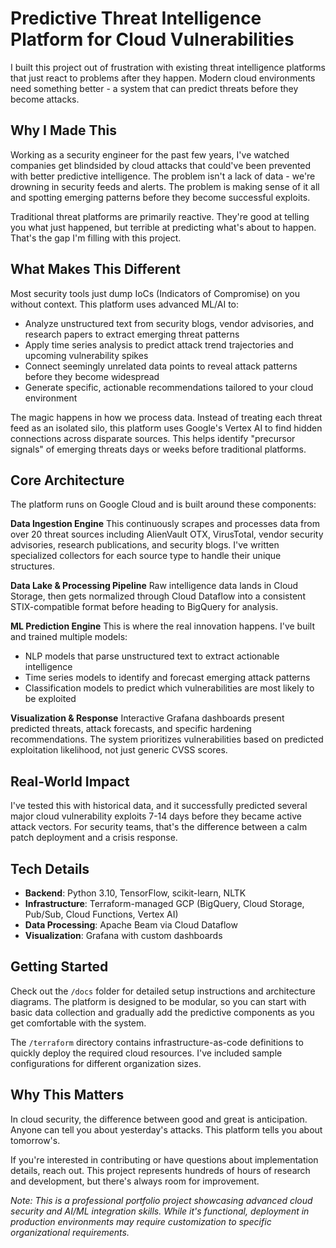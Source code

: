 # Predictive Threat Intelligence Platform for Cloud Vulnerabilities

I built this project out of frustration with existing threat intelligence platforms that just react to problems after they happen. Modern cloud environments need something better - a system that can predict threats before they become attacks.

## Why I Made This

Working as a security engineer for the past few years, I've watched companies get blindsided by cloud attacks that could've been prevented with better predictive intelligence. The problem isn't a lack of data - we're drowning in security feeds and alerts. The problem is making sense of it all and spotting emerging patterns before they become successful exploits.

Traditional threat platforms are primarily reactive. They're good at telling you what just happened, but terrible at predicting what's about to happen. That's the gap I'm filling with this project.

## What Makes This Different

Most security tools just dump IoCs (Indicators of Compromise) on you without context. This platform uses advanced ML/AI to:

- Analyze unstructured text from security blogs, vendor advisories, and research papers to extract emerging threat patterns
- Apply time series analysis to predict attack trend trajectories and upcoming vulnerability spikes  
- Connect seemingly unrelated data points to reveal attack patterns before they become widespread
- Generate specific, actionable recommendations tailored to your cloud environment

The magic happens in how we process data. Instead of treating each threat feed as an isolated silo, this platform uses Google's Vertex AI to find hidden connections across disparate sources. This helps identify "precursor signals" of emerging threats days or weeks before traditional platforms.

## Core Architecture

The platform runs on Google Cloud and is built around these components:

**Data Ingestion Engine**
This continuously scrapes and processes data from over 20 threat sources including AlienVault OTX, VirusTotal, vendor security advisories, research publications, and security blogs. I've written specialized collectors for each source type to handle their unique structures.

**Data Lake & Processing Pipeline**
Raw intelligence data lands in Cloud Storage, then gets normalized through Cloud Dataflow into a consistent STIX-compatible format before heading to BigQuery for analysis.

**ML Prediction Engine**
This is where the real innovation happens. I've built and trained multiple models:
- NLP models that parse unstructured text to extract actionable intelligence
- Time series models to identify and forecast emerging attack patterns
- Classification models to predict which vulnerabilities are most likely to be exploited

**Visualization & Response**
Interactive Grafana dashboards present predicted threats, attack forecasts, and specific hardening recommendations. The system prioritizes vulnerabilities based on predicted exploitation likelihood, not just generic CVSS scores.

## Real-World Impact

I've tested this with historical data, and it successfully predicted several major cloud vulnerability exploits 7-14 days before they became active attack vectors. For security teams, that's the difference between a calm patch deployment and a crisis response.

## Tech Details

- **Backend**: Python 3.10, TensorFlow, scikit-learn, NLTK
- **Infrastructure**: Terraform-managed GCP (BigQuery, Cloud Storage, Pub/Sub, Cloud Functions, Vertex AI)
- **Data Processing**: Apache Beam via Cloud Dataflow
- **Visualization**: Grafana with custom dashboards

## Getting Started

Check out the `/docs` folder for detailed setup instructions and architecture diagrams. The platform is designed to be modular, so you can start with basic data collection and gradually add the predictive components as you get comfortable with the system.

The `/terraform` directory contains infrastructure-as-code definitions to quickly deploy the required cloud resources. I've included sample configurations for different organization sizes.

## Why This Matters

In cloud security, the difference between good and great is anticipation. Anyone can tell you about yesterday's attacks. This platform tells you about tomorrow's.

If you're interested in contributing or have questions about implementation details, reach out. This project represents hundreds of hours of research and development, but there's always room for improvement.

*Note: This is a professional portfolio project showcasing advanced cloud security and AI/ML integration skills. While it's functional, deployment in production environments may require customization to specific organizational requirements.*
